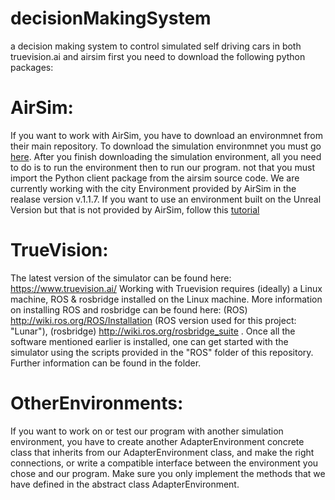 # decisionMakingSystem
a decision making system to control simulated self driving cars in both truevision.ai and airsim
first you need to download the following python packages:


# AirSim:
If you want to work with AirSim, you have to download an environmnet from their main repository. To download 
the simulation environmnet you must go [here](https://github.com/Microsoft/AirSim/releases).
After you finish downloading the simulation environment, all you need to do is to run the environment then to run our program.
not that you must import the Python client package from the airsim source code.
We are currently working with the city Environment provided by AirSim in the realase version v.1.1.7.
If you want to use an environment built on the Unreal Version but that is not provided by AirSim, follow this [tutorial](https://www.youtube.com/watch?v=y09VbdQWvQY)

# TrueVision: 
The latest version of the simulator can be found here: https://www.truevision.ai/
Working with Truevision requires (ideally) a Linux machine, ROS & rosbridge installed on the Linux machine. More information on installing ROS and rosbridge can be found here: (ROS) http://wiki.ros.org/ROS/Installation (ROS version used for this project: "Lunar"), (rosbridge) http://wiki.ros.org/rosbridge_suite . 
Once all the software mentioned earlier is installed, one can get started with the simulator using the scripts provided in the "ROS" folder of this repository. Further information can be found in the folder.



# OtherEnvironments:
If you want to work on or test our program with another simulation environment, you have to create another AdapterEnvironment concrete class that inherits from our AdapterEnvironment class, and make the right connections, or write a compatible interface between the environment you chose and our program. Make sure you only implement the methods that we have defined in the abstract class AdapterEnvironment.

